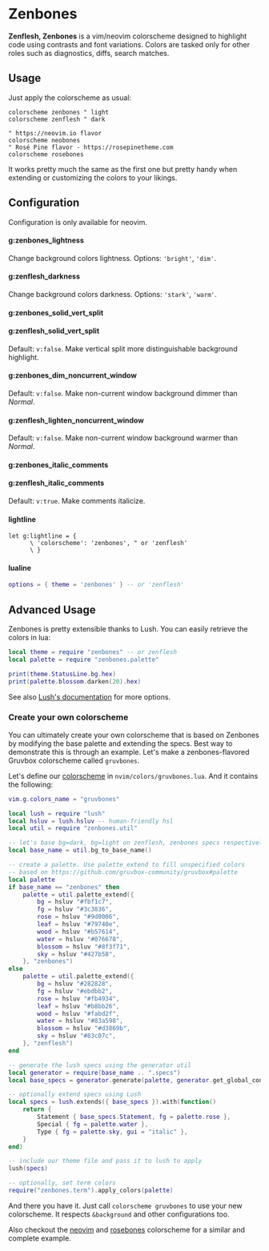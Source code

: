 # Zenbones

**Zenflesh, Zenbones** is a vim/neovim colorscheme designed to highlight code
using contrasts and font variations. Colors are tasked only for other roles such
as diagnostics, diffs, search matches.

## Usage

Just apply the colorscheme as usual:

```vim
colorscheme zenbones " light
colorscheme zenflesh " dark

" https://neovim.io flavor
colorscheme neobones
" Rosé Pine flavor - https://rosepinetheme.com
colorscheme rosebones
```

It works pretty much the same as the first one but pretty handy when extending
or customizing the colors to your likings.

## Configuration

Configuration is only available for neovim.

#### g:zenbones_lightness

Change background colors lightness. Options: `'bright'`, `'dim'`.

#### g:zenflesh_darkness

Change background colors darkness. Options: `'stark'`, `'warm'`.

#### g:zenbones_solid_vert_split

#### g:zenflesh_solid_vert_split

Default: `v:false`. Make vertical split more distinguishable background
highlight.

#### g:zenbones_dim_noncurrent_window

Default: `v:false`. Make non-current window background dimmer than _Normal_.

#### g:zenflesh_lighten_noncurrent_window

Default: `v:false`. Make non-current window background warmer than _Normal_.

#### g:zenbones_italic_comments

#### g:zenflesh_italic_comments

Default: `v:true`. Make comments italicize.

#### lightline

```vim
let g:lightline = {
      \ 'colorscheme': 'zenbones', " or 'zenflesh'
      \ }
```

#### lualine

```lua
options = { theme = 'zenbones' } -- or 'zenflesh'
```

## Advanced Usage

Zenbones is pretty extensible thanks to Lush. You can easily retrieve the colors
in lua:

```lua
local theme = require "zenbones" -- or zenflesh
local palette = require "zenbones.palette"

print(theme.StatusLine.bg.hex)
print(palette.blossom.darken(20).hex)
```

See also
[Lush's documentation](https://github.com/rktjmp/lush.nvim#advanced-usage) for
more options.

### Create your own colorscheme

You can ultimately create your own colorscheme that is based on Zenbones by
modifying the base palette and extending the specs. Best way to demonstrate this
is through an example. Let's make a zenbones-flavored Gruvbox colorscheme called
`gruvbones`.

Let's define our
[colorscheme](https://neovim.io/doc/user/syntax.html#:colorscheme) in
`nvim/colors/gruvbones.lua`. And it contains the following:

```lua
vim.g.colors_name = "gruvbones"

local lush = require "lush"
local hsluv = lush.hsluv -- human-friendly hsl
local util = require "zenbones.util"

-- let's base bg=dark, bg=light on zenflesh, zenbones specs respectively
local base_name = util.bg_to_base_name()

-- create a palette. Use palette_extend to fill unspecified colors
-- based on https://github.com/gruvbox-community/gruvbox#palette
local palette
if base_name == "zenbones" then
	palette = util.palette_extend({
		bg = hsluv "#fbf1c7",
		fg = hsluv "#3c3836",
		rose = hsluv "#9d0006",
		leaf = hsluv "#79740e",
		wood = hsluv "#b57614",
		water = hsluv "#076678",
		blossom = hsluv "#8f3f71",
		sky = hsluv "#427b58",
	}, "zenbones")
else
	palette = util.palette_extend({
		bg = hsluv "#282828",
		fg = hsluv "#ebdbb2",
		rose = hsluv "#fb4934",
		leaf = hsluv "#b8bb26",
		wood = hsluv "#fabd2f",
		water = hsluv "#83a598",
		blossom = hsluv "#d3869b",
		sky = hsluv "#83c07c",
	}, "zenflesh")
end

-- generate the lush specs using the generator util
local generator = require(base_name .. ".specs")
local base_specs = generator.generate(palette, generator.get_global_config(base_name))

-- optionally extend specs using Lush
local specs = lush.extends({ base_specs }).with(function()
	return {
		Statement { base_specs.Statement, fg = palette.rose },
		Special { fg = palette.water },
		Type { fg = palette.sky, gui = "italic" },
	}
end)

-- include our theme file and pass it to lush to apply
lush(specs)

-- optionally, set term colors
require("zenbones.term").apply_colors(palette)
```

And there you have it. Just call `colorscheme gruvbones` to use your new
colorscheme. It respects `&background` and other configurations too.

Also checkout the [neovim](../colors/neovim.lua) and
[rosebones](../colors/rosebones.lua) colorscheme for a similar and complete
example.
